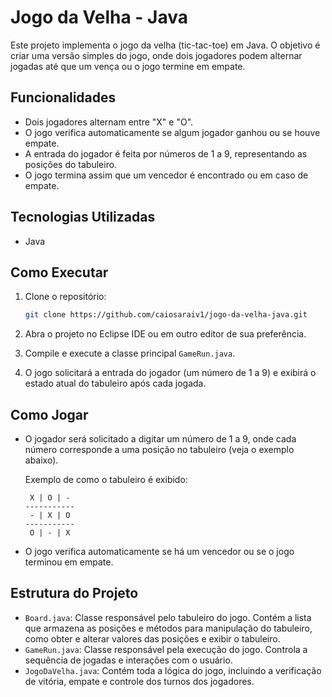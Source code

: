 # Jogo da Velha - Java

Este projeto implementa o jogo da velha (tic-tac-toe) em Java. O objetivo é criar uma versão simples do jogo, onde dois jogadores podem alternar jogadas até que um vença ou o jogo termine em empate.

## Funcionalidades

- Dois jogadores alternam entre "X" e "O".
- O jogo verifica automaticamente se algum jogador ganhou ou se houve empate.
- A entrada do jogador é feita por números de 1 a 9, representando as posições do tabuleiro.
- O jogo termina assim que um vencedor é encontrado ou em caso de empate.

## Tecnologias Utilizadas

- Java

## Como Executar

1. Clone o repositório:

   ```bash
   git clone https://github.com/caiosaraiv1/jogo-da-velha-java.git
   ```

2. Abra o projeto no Eclipse IDE ou em outro editor de sua preferência.

3. Compile e execute a classe principal `GameRun.java`.

4. O jogo solicitará a entrada do jogador (um número de 1 a 9) e exibirá o estado atual do tabuleiro após cada jogada.

## Como Jogar

- O jogador será solicitado a digitar um número de 1 a 9, onde cada número corresponde a uma posição no tabuleiro (veja o exemplo abaixo).
  
  Exemplo de como o tabuleiro é exibido:
  
  ```
   X | O | -
  -----------
   - | X | O
  -----------
   O | - | X
  ```

- O jogo verifica automaticamente se há um vencedor ou se o jogo terminou em empate.
  
## Estrutura do Projeto

- `Board.java`: Classe responsável pelo tabuleiro do jogo. Contém a lista que armazena as posições e métodos para manipulação do tabuleiro, como obter e alterar valores das posições e exibir o tabuleiro.
- `GameRun.java`: Classe responsável pela execução do jogo. Controla a sequência de jogadas e interações com o usuário.
- `JogoDaVelha.java`: Contém toda a lógica do jogo, incluindo a verificação de vitória, empate e controle dos turnos dos jogadores.
